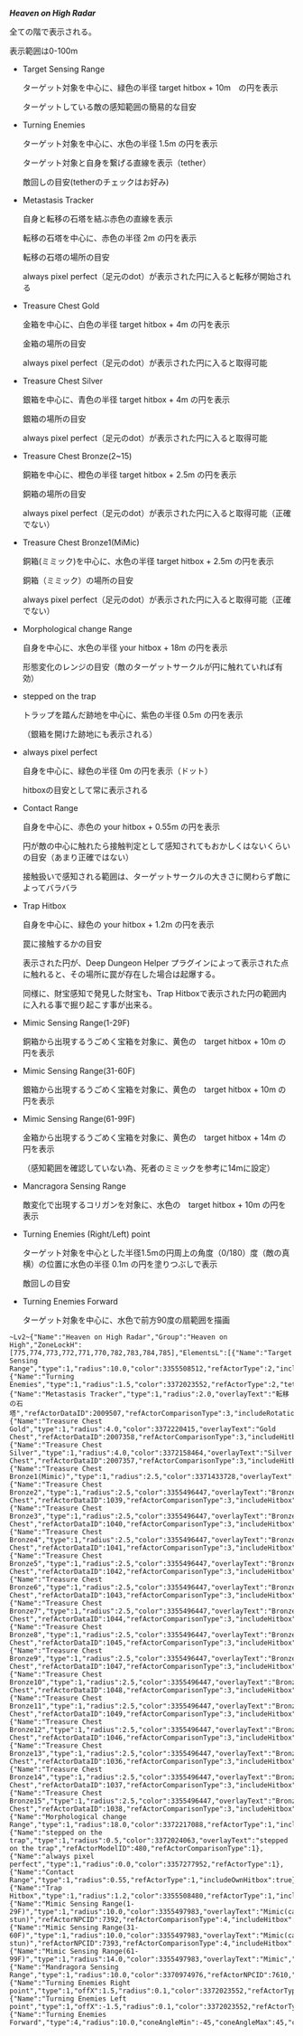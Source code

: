 ***Heaven on High Radar***

  全ての階で表示される。

  表示範囲は0-100m

* Target Sensing Range

  ターゲット対象を中心に、緑色の半径 target hitbox + 10m　の円を表示

  ターゲットしている敵の感知範囲の簡易的な目安

* Turning Enemies

  ターゲット対象を中心に、水色の半径 1.5m の円を表示

  ターゲット対象と自身を繋げる直線を表示（tether）

  敵回しの目安(tetherのチェックはお好み)

* Metastasis Tracker

  自身と転移の石塔を結ぶ赤色の直線を表示

  転移の石塔を中心に、赤色の半径 2m の円を表示

  転移の石塔の場所の目安

  always pixel perfect（足元のdot）が表示された円に入ると転移が開始される

* Treasure Chest Gold

  金箱を中心に、白色の半径 target hitbox + 4m の円を表示

  金箱の場所の目安

  always pixel perfect（足元のdot）が表示された円に入ると取得可能

* Treasure Chest Silver

  銀箱を中心に、青色の半径 target hitbox + 4m の円を表示

  銀箱の場所の目安

  always pixel perfect（足元のdot）が表示された円に入ると取得可能

* Treasure Chest Bronze(2~15)

  銅箱を中心に、橙色の半径 target hitbox + 2.5m の円を表示

  銅箱の場所の目安

  always pixel perfect（足元のdot）が表示された円に入ると取得可能（正確でない）

* Treasure Chest Bronze1(MiMic)

  銅箱(ミミック)を中心に、水色の半径 target hitbox + 2.5m の円を表示

  銅箱（ミミック）の場所の目安

  always pixel perfect（足元のdot）が表示された円に入ると取得可能（正確でない）

* Morphological change Range

  自身を中心に、水色の半径 your hitbox + 18m の円を表示

  形態変化のレンジの目安（敵のターゲットサークルが円に触れていれば有効）

* stepped on the trap

  トラップを踏んだ跡地を中心に、紫色の半径 0.5m の円を表示

  （銀箱を開けた跡地にも表示される）

* always pixel perfect

  自身を中心に、緑色の半径 0m の円を表示（ドット）

  hitboxの目安として常に表示される

* Contact Range

  自身を中心に、赤色の your hitbox + 0.55m の円を表示

  円が敵の中心に触れたら接触判定として感知されてもおかしくはないくらいの目安（あまり正確ではない）

  接触扱いで感知される範囲は、ターゲットサークルの大きさに関わらず敵によってバラバラ

* Trap Hitbox

  自身を中心に、緑色の your hitbox + 1.2m の円を表示

  罠に接触するかの目安

  表示された円が、Deep Dungeon Helper プラグインによって表示された点に触れると、その場所に罠が存在した場合は起爆する。

  同様に、財宝感知で発見した財宝も、Trap Hitboxで表示された円の範囲内に入れる事で掘り起こす事が出来る。

* Mimic Sensing Range(1-29F)

  銅箱から出現するうごめく宝箱を対象に、黄色の　target hitbox + 10m の円を表示

* Mimic Sensing Range(31-60F)

  銀箱から出現するうごめく宝箱を対象に、黄色の　target hitbox + 10m の円を表示

* Mimic Sensing Range(61-99F)

  金箱から出現するうごめく宝箱を対象に、黄色の　target hitbox + 14m の円を表示

  （感知範囲を確認していない為、死者のミミックを参考に14mに設定）

* Mancragora Sensing Range

  敵変化で出現するコリガンを対象に、水色の　target hitbox + 10m の円を表示

* Turning Enemies (Right/Left) point

  ターゲット対象を中心とした半径1.5mの円周上の角度（0/180）度（敵の真横）の位置に水色の半径 0.1m の円を塗りつぶしで表示

  敵回しの目安  

* Turning Enemies Forward

  ターゲット対象を中心に、水色で前方90度の扇範囲を描画

```
~Lv2~{"Name":"Heaven on High Radar","Group":"Heaven on High","ZoneLockH":[775,774,773,772,771,770,782,783,784,785],"ElementsL":[{"Name":"Target Sensing Range","type":1,"radius":10.0,"color":3355508512,"refActorType":2,"includeHitbox":true},{"Name":"Turning Enemies","type":1,"radius":1.5,"color":3372023552,"refActorType":2,"tether":true},{"Name":"Metastasis Tracker","type":1,"radius":2.0,"overlayText":"転移の石塔","refActorDataID":2009507,"refActorComparisonType":3,"includeRotation":true,"tether":true},{"Name":"Treasure Chest Gold","type":1,"radius":4.0,"color":3372220415,"overlayText":"Gold Chest","refActorDataID":2007358,"refActorComparisonType":3,"includeHitbox":true},{"Name":"Treasure Chest Silver","type":1,"radius":4.0,"color":3372158464,"overlayText":"Silver Chest","refActorDataID":2007357,"refActorComparisonType":3,"includeHitbox":true},{"Name":"Treasure Chest Bronze1(Mimic)","type":1,"radius":2.5,"color":3371433728,"overlayText":"Mimic","refActorDataID":2006020,"refActorComparisonType":3,"includeHitbox":true},{"Name":"Treasure Chest Bronze2","type":1,"radius":2.5,"color":3355496447,"overlayText":"Bronze Chest","refActorDataID":1039,"refActorComparisonType":3,"includeHitbox":true},{"Name":"Treasure Chest Bronze3","type":1,"radius":2.5,"color":3355496447,"overlayText":"Bronze Chest","refActorDataID":1040,"refActorComparisonType":3,"includeHitbox":true},{"Name":"Treasure Chest Bronze4","type":1,"radius":2.5,"color":3355496447,"overlayText":"Bronze Chest","refActorDataID":1041,"refActorComparisonType":3,"includeHitbox":true},{"Name":"Treasure Chest Bronze5","type":1,"radius":2.5,"color":3355496447,"overlayText":"Bronze Chest","refActorDataID":1042,"refActorComparisonType":3,"includeHitbox":true},{"Name":"Treasure Chest Bronze6","type":1,"radius":2.5,"color":3355496447,"overlayText":"Bronze Chest","refActorDataID":1043,"refActorComparisonType":3,"includeHitbox":true},{"Name":"Treasure Chest Bronze7","type":1,"radius":2.5,"color":3355496447,"overlayText":"Bronze Chest","refActorDataID":1044,"refActorComparisonType":3,"includeHitbox":true},{"Name":"Treasure Chest Bronze8","type":1,"radius":2.5,"color":3355496447,"overlayText":"Bronze Chest","refActorDataID":1045,"refActorComparisonType":3,"includeHitbox":true},{"Name":"Treasure Chest Bronze9","type":1,"radius":2.5,"color":3355496447,"overlayText":"Bronze Chest","refActorDataID":1047,"refActorComparisonType":3,"includeHitbox":true},{"Name":"Treasure Chest Bronze10","type":1,"radius":2.5,"color":3355496447,"overlayText":"Bronze Chest","refActorDataID":1048,"refActorComparisonType":3,"includeHitbox":true},{"Name":"Treasure Chest Bronze11","type":1,"radius":2.5,"color":3355496447,"overlayText":"Bronze Chest","refActorDataID":1049,"refActorComparisonType":3,"includeHitbox":true},{"Name":"Treasure Chest Bronze12","type":1,"radius":2.5,"color":3355496447,"overlayText":"Bronze Chest","refActorDataID":1046,"refActorComparisonType":3,"includeHitbox":true},{"Name":"Treasure Chest Bronze13","type":1,"radius":2.5,"color":3355496447,"overlayText":"Bronze Chest","refActorDataID":1036,"refActorComparisonType":3,"includeHitbox":true},{"Name":"Treasure Chest Bronze14","type":1,"radius":2.5,"color":3355496447,"overlayText":"Bronze Chest","refActorDataID":1037,"refActorComparisonType":3,"includeHitbox":true},{"Name":"Treasure Chest Bronze15","type":1,"radius":2.5,"color":3355496447,"overlayText":"Bronze Chest","refActorDataID":1038,"refActorComparisonType":3,"includeHitbox":true},{"Name":"Morphological change Range","type":1,"radius":18.0,"color":3372217088,"refActorType":1,"includeOwnHitbox":true},{"Name":"stepped on the trap","type":1,"radius":0.5,"color":3372024063,"overlayText":"stepped on the trap","refActorModelID":480,"refActorComparisonType":1},{"Name":"always pixel perfect","type":1,"radius":0.0,"color":3357277952,"refActorType":1},{"Name":"Contact Range","type":1,"radius":0.55,"refActorType":1,"includeOwnHitbox":true},{"Name":"Trap Hitbox","type":1,"radius":1.2,"color":3355508480,"refActorType":1,"includeOwnHitbox":true},{"Name":"Mimic Sensing Range(1-29F)","type":1,"radius":10.0,"color":3355497983,"overlayText":"Mimic(can stun)","refActorNPCID":7392,"refActorComparisonType":4,"includeHitbox":true},{"Name":"Mimic Sensing Range(31-60F)","type":1,"radius":10.0,"color":3355497983,"overlayText":"Mimic(can stun)","refActorNPCID":7393,"refActorComparisonType":4,"includeHitbox":true},{"Name":"Mimic Sensing Range(61-99F)","type":1,"radius":14.0,"color":3355497983,"overlayText":"Mimic","refActorNPCID":7394,"refActorComparisonType":4,"includeHitbox":true},{"Name":"Mandragora Sensing Range","type":1,"radius":10.0,"color":3370974976,"refActorNPCID":7610,"refActorComparisonType":4,"includeHitbox":true},{"Name":"Turning Enemies Right point","type":1,"offX":1.5,"radius":0.1,"color":3372023552,"refActorType":2,"includeRotation":true,"Filled":true},{"Name":"Turning Enemies Left point","type":1,"offX":-1.5,"radius":0.1,"color":3372023552,"refActorType":2,"includeRotation":true,"Filled":true},{"Name":"Turning Enemies Forward","type":4,"radius":10.0,"coneAngleMin":-45,"coneAngleMax":45,"color":3372023552,"FillStep":90.0,"refActorType":2,"includeHitbox":true,"includeRotation":true,"Filled":true}]}
```
